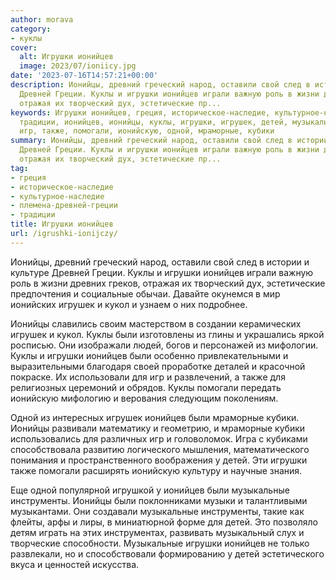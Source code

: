 ```yaml
---
author: morava
category:
- куклы
cover:
  alt: Игрушки ионийцев
  image: 2023/07/ioniicy.jpg
date: '2023-07-16T14:57:21+00:00'
description: Ионийцы, древний греческий народ, оставили свой след в истории и культуре
  Древней Греции. Куклы и игрушки ионийцев играли важную роль в жизни древних греков,
  отражая их творческий дух, эстетические пр...
keywords: Игрушки ионийцев, греция, историческое-наследие, культурное-наследие, племена-древней-греции,
  традиции, ионийцев, ионийцы, куклы, игрушки, игрушек, детей, музыкальные, кукол,
  игр, также, помогали, ионийскую, одной, мраморные, кубики
summary: Ионийцы, древний греческий народ, оставили свой след в истории и культуре
  Древней Греции. Куклы и игрушки ионийцев играли важную роль в жизни древних греков,
  отражая их творческий дух, эстетические пр...
tag:
- греция
- историческое-наследие
- культурное-наследие
- племена-древней-греции
- традиции
title: Игрушки ионийцев
url: /igrushki-ionijczy/
---
```


Ионийцы, древний греческий народ, оставили свой след в истории и культуре Древней Греции. Куклы и игрушки ионийцев играли важную роль в жизни древних греков, отражая их творческий дух, эстетические предпочтения и социальные обычаи. Давайте окунемся в мир ионийских игрушек и кукол и узнаем о них подробнее.

Ионийцы славились своим мастерством в создании керамических игрушек и кукол. Куклы были изготовлены из глины и украшались яркой росписью. Они изображали людей, богов и персонажей из мифологии. Куклы и игрушки ионийцев были особенно привлекательными и выразительными благодаря своей проработке деталей и красочной покраске. Их использовали для игр и развлечений, а также для религиозных церемоний и обрядов. Куклы помогали передать ионийскую мифологию и верования следующим поколениям.

Одной из интересных игрушек ионийцев были мраморные кубики. Ионийцы развивали математику и геометрию, и мраморные кубики использовались для различных игр и головоломок. Игра с кубиками способствовала развитию логического мышления, математического понимания и пространственного воображения у детей. Эти игрушки также помогали расширять ионийскую культуру и научные знания.

Еще одной популярной игрушкой у ионийцев были музыкальные инструменты. Ионийцы были поклонниками музыки и талантливыми музыкантами. Они создавали музыкальные инструменты, такие как флейты, арфы и лиры, в миниатюрной форме для детей. Это позволяло детям играть на этих инструментах, развивать музыкальный слух и творческие способности. Музыкальные игрушки ионийцев не только развлекали, но и способствовали формированию у детей эстетического вкуса и ценностей искусства.
